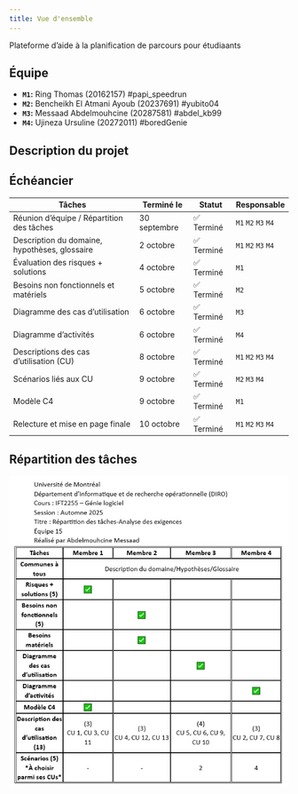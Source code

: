 ```yaml
---
title: Vue d'ensemble
---
```


<style>
    @media screen and (min-width: 76em) {
        .md-sidebar--primary {
            display: none !important;
        }
    }
</style>

Plateforme d’aide à la planification de parcours pour étudiaants

## Équipe

- **`M1`:** Ring Thomas (20162157) #papi_speedrun
- **`M2`:** Bencheikh El Atmani Ayoub (20237691) #yubito04
- **`M3`:** Messaad Abdelmouhcine (20287581) #abdel_kb99 
- **`M4`:** Ujineza Ursuline (20272011) #boredGenie

## Description du projet

## Échéancier

| Tâches                                        | Terminé le   | Statut    | Responsable         |
| --------------------------------------------- | ------------ | --------- | ------------------- |
| Réunion d’équipe / Répartition des tâches     | 30 septembre | ✅ Terminé | `M1` `M2` `M3` `M4` |
| Description du domaine, hypothèses, glossaire | 2 octobre    | ✅ Terminé | `M1` `M2` `M3` `M4` |
| Évaluation des risques + solutions            | 4 octobre    | ✅ Terminé | `M1`                |
| Besoins non fonctionnels et matériels         | 5 octobre    | ✅ Terminé | `M2`                |
| Diagramme des cas d’utilisation               | 6 octobre    | ✅ Terminé | `M3`                |
| Diagramme d’activités                         | 6 octobre    | ✅ Terminé | `M4`                |
| Descriptions des cas d’utilisation (CU)       | 8 octobre    | ✅ Terminé | `M1` `M2` `M3` `M4` |
| Scénarios liés aux CU                         | 9 octobre    | ✅ Terminé | `M2` `M3` `M4`      |
| Modèle C4                                     | 9 octobre    | ✅ Terminé | `M1`                |
| Relecture et mise en page finale              | 10 octobre   | ✅ Terminé | `M1` `M2` `M3` `M4` |


## Répartition des tâches
![Répartition taches ](images/repartition.png)